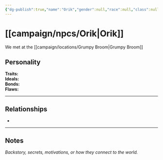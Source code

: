 ```yaml
---
{"dg-publish":true,"name":"Orik","gender":null,"race":null,"class":null,"level":null,"alignment":null,"background":null,"role":null,"status":null,"current_location":null,"faction":null,"affiliation":null,"first_appearance":null,"description":null,"tags":["character","npc"],"permalink":"/campaign/npcs/orik/","dgPassFrontmatter":true,"noteIcon":"","created":"2025-10-26T19:33:12.643-07:00","updated":"2025-10-27T13:38:47.344-07:00"}
---
```


# [[campaign/npcs/Orik\|Orik]]
We met at the [[campaign/locations/Grumpy Broom\|Grumpy Broom]]
## Personality
**Traits:**  
**Ideals:**  
**Bonds:**  
**Flaws:**  

---

## Relationships
- 

---

## Notes
*Backstory, secrets, motivations, or how they connect to the world.*